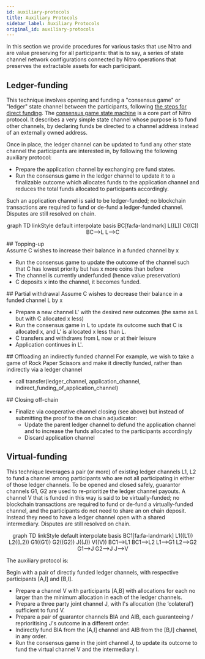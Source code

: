 ```yaml
---
id: auxiliary-protocols
title: Auxiliary Protocols
sidebar_label: Auxiliary Protocols
original_id: auxiliary-protocols
---
```


In this section we provide procedures for various tasks that use Nitro and are value preserving for all participants: that is to say, a series of state channel network configurations connected by Nitro operations that preserves the extractable assets for each participant.

## Ledger-funding

This technique involves opening and funding a "consensus game" or "ledger" state channel between the participants, following [the steps for direct funding](../state-channels/quick-start). The [consensus game state machine](../forcemove-and-nitro/consensus-app) is a core part of Nitro protocol. It describes a very simple state channel whose purpose is to fund other channels, by declaring funds be directed to a channel address instead of an externally owned address.

Once in place, the ledger channel can be updated to fund any other state channel the participants are interested in, by following the following auxiliary protocol:

- Prepare the application channel by exchanging pre fund states.
- Run the consensus game in the ledger channel to update it to a finalizable outcome which allocates funds to the application channel and reduces the total funds allocated to participants accordingly.

Such an application channel is said to be ledger-funded; no blockchain transactions are required to fund or de-fund a ledger-funded channel. Disputes are still resolved on chain.

<div class="mermaid" align="center">
graph TD
linkStyle default interpolate basis
BC[fa:fa-landmark]
L((L))
C((C))
BC-->L
L-->C
</div>

## Topping-up  
Assume C wishes to increase their balance in a funded channel by x

- Run the consensus game to update the outcome of the channel such that C has lowest priority but has x more coins than before
- The channel is currently underfunded \(hence value preservation\)
- C deposits x into the channel, it becomes funded.

## Partial withdrawal
Assume C wishes to decrease their balance in a funded channel L by x

- Prepare a new channel L' with the desired new outcomes \(the same as L but with C allocated x less\)
- Run the consensus game in L to update its outcome such that C is allocated x, and L' is allocated x less than L.
- C transfers and withdraws from L now or at their leisure
- Application continues in L'.

## Offloading an indirectly funded channel
For example, we wish to take a game of Rock Paper Scissors and make it directly funded, rather than indirectly via a ledger channel

- call transfer\(ledger_channel, application_channel, indirect_funding_of_application_channel\)

## Closing off-chain

- Finalize via cooperative channel closing \(see above\) but instead of submitting the proof to the on chain adjudicator:
  - Update the parent ledger channel to defund the application channel and to increase the funds allocated to the participants accordingly
  - Discard application channel

## Virtual-funding

This technique leverages a pair (or more) of existing ledger channels L1, L2 to fund a channel among participants who are not all participating in either of those ledger channels. To be opened and closed safely, guarantor channels G1, G2 are used to re-prioritize the ledger channel payouts. A channel V that is funded in this way is said to be virtually-funded; no blockchain transactions are required to fund or de-fund a virtually-funded channel, and the participants do not need to share an on chain deposit. Instead they need to have a ledger channel open with a shared intermediary. Disputes are still resolved on chain.

<div class="mermaid" align="center">
graph TD
linkStyle default interpolate basis
BC1[fa:fa-landmark]
L1((L1))
L2((L2))
G1((G1))
G2((G2))
J((J))
V((V))
BC1-->L1
BC1-->L2
L1-->G1
L2-->G2
G1-->J
G2-->J
J-->V
</div>

The auxiliary protocol is:

Begin with a pair of directly funded ledger channels, with respective participants \[A,I\] and \[B,I\].

- Prepare a channel V with participants \[A,B\] with allocations for each no larger than the minimum allocation in each of the ledger channels.
- Prepare a three party joint channel J, with I's allocation \(the ‘colateral’\) sufficient to fund V.
- Prepare a pair of guarantor channels BIA and AIB, each guaranteeing / reprioritising J's outcome in a different order.
- Indirectly fund BIA from the \[A,I\] channel and AIB from the \[B,I\] channel, in any order.
- Run the consensus game in the joint channel J, to update its outcome to fund the virtual channel V and the intermediary I.

